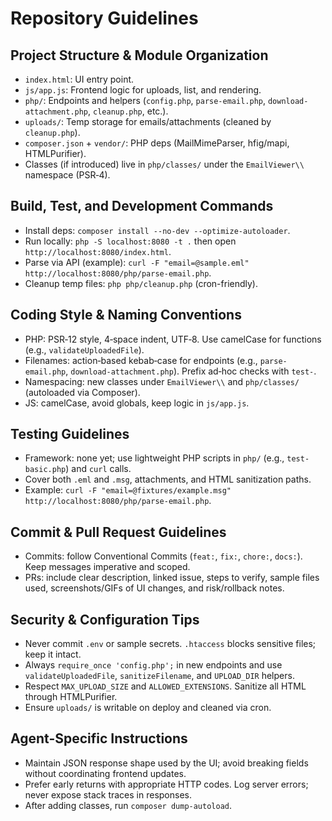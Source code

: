 # Repository Guidelines

## Project Structure & Module Organization
- `index.html`: UI entry point.
- `js/app.js`: Frontend logic for uploads, list, and rendering.
- `php/`: Endpoints and helpers (`config.php`, `parse-email.php`, `download-attachment.php`, `cleanup.php`, etc.).
- `uploads/`: Temp storage for emails/attachments (cleaned by `cleanup.php`).
- `composer.json` + `vendor/`: PHP deps (MailMimeParser, hfig/mapi, HTMLPurifier).
- Classes (if introduced) live in `php/classes/` under the `EmailViewer\\` namespace (PSR‑4).

## Build, Test, and Development Commands
- Install deps: `composer install --no-dev --optimize-autoloader`.
- Run locally: `php -S localhost:8080 -t .` then open `http://localhost:8080/index.html`.
- Parse via API (example): `curl -F "email=@sample.eml" http://localhost:8080/php/parse-email.php`.
- Cleanup temp files: `php php/cleanup.php` (cron-friendly).

## Coding Style & Naming Conventions
- PHP: PSR‑12 style, 4‑space indent, UTF‑8. Use camelCase for functions (e.g., `validateUploadedFile`).
- Filenames: action‑based kebab‑case for endpoints (e.g., `parse-email.php`, `download-attachment.php`). Prefix ad‑hoc checks with `test-`.
- Namespacing: new classes under `EmailViewer\\` and `php/classes/` (autoloaded via Composer).
- JS: camelCase, avoid globals, keep logic in `js/app.js`.

## Testing Guidelines
- Framework: none yet; use lightweight PHP scripts in `php/` (e.g., `test-basic.php`) and `curl` calls.
- Cover both `.eml` and `.msg`, attachments, and HTML sanitization paths.
- Example: `curl -F "email=@fixtures/example.msg" http://localhost:8080/php/parse-email.php`.

## Commit & Pull Request Guidelines
- Commits: follow Conventional Commits (`feat:`, `fix:`, `chore:`, `docs:`). Keep messages imperative and scoped.
- PRs: include clear description, linked issue, steps to verify, sample files used, screenshots/GIFs of UI changes, and risk/rollback notes.

## Security & Configuration Tips
- Never commit `.env` or sample secrets. `.htaccess` blocks sensitive files; keep it intact.
- Always `require_once 'config.php';` in new endpoints and use `validateUploadedFile`, `sanitizeFilename`, and `UPLOAD_DIR` helpers.
- Respect `MAX_UPLOAD_SIZE` and `ALLOWED_EXTENSIONS`. Sanitize all HTML through HTMLPurifier.
- Ensure `uploads/` is writable on deploy and cleaned via cron.

## Agent-Specific Instructions
- Maintain JSON response shape used by the UI; avoid breaking fields without coordinating frontend updates.
- Prefer early returns with appropriate HTTP codes. Log server errors; never expose stack traces in responses.
- After adding classes, run `composer dump-autoload`.
